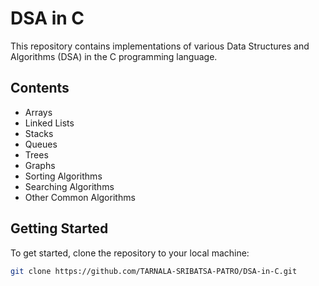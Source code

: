 # DSA in C

This repository contains implementations of various Data Structures and Algorithms (DSA) in the C programming language.

## Contents

- Arrays
- Linked Lists
- Stacks
- Queues
- Trees
- Graphs
- Sorting Algorithms
- Searching Algorithms
- Other Common Algorithms

## Getting Started

To get started, clone the repository to your local machine:

```sh
git clone https://github.com/TARNALA-SRIBATSA-PATRO/DSA-in-C.git
